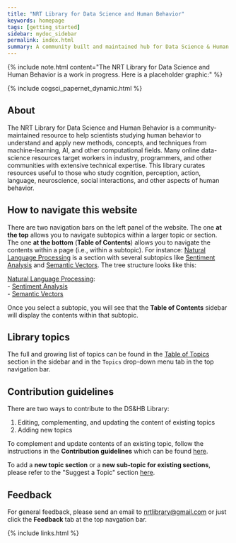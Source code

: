 ```yaml
---
title: "NRT Library for Data Science and Human Behavior"
keywords: homepage
tags: [getting_started]
sidebar: mydoc_sidebar
permalink: index.html
summary: A community built and maintained hub for Data Science & Human Behavior learning resources 
---
```


{% include note.html content="The NRT Library for Data Science and Human Behavior is a work in progress. Here is a placeholder graphic:" %}

{% include cogsci_papernet_dynamic.html %}

## About

The NRT Library for Data Science and Human Behavior is a community-maintained resource to help scientists studying human behavior to understand and apply new methods, concepts, and techniques from machine-learning, AI, and other computational fields. Many online data-science resources target workers in industry, programmers, and other communities with extensive technical expertise. This library curates resources useful to those who study cognition, perception, action, language, neuroscience, social interactions, and other aspects of human behavior.

## How to navigate this website

There are two navigation bars on the left panel of the website. The one **at the top** allows you to navigate subtopics within a larger topic or section. The one **at the bottom** (**Table of Contents**) allows you to navigate the contents within a page (i.e., within a subtopic). For instance: [Natural Language Processing](nlp_landing_page) is a section with several subtopics like [Sentiment Analysis](sentiment_analysis) and [Semantic Vectors](semantic_vectors). The tree structure looks like this:

[Natural Language Processing](nlp_landing_page):  
    - [Sentiment Analysis](sentiment_analysis)  
    - [Semantic Vectors](semantic_vectors)

Once you select a subtopic, you will see that the **Table of Contents** sidebar will display the contents within that subtopic.

## Library topics

The full and growing list of topics can be found in the [Table of Topics](mydoc_topics.html) section in the sidebar and in the `Topics` drop-down menu tab in the top navigation bar.

## Contribution guidelines

There are two ways to contribute to the DS&HB Library:

1. Editing, complementing, and updating the content of existing topics
2. Adding new topics

To complement and update contents of an existing topic, follow the instructions in the **Contribution guidelines** which can be found [here](mydoc_guides.html).

To add a **new topic section** or a **new sub-topic for existing sections**, please refer to the "Suggest a Topic" section [here](mydoc_suggest.html).

## Feedback

For general feedback, please send an email to nrtlibrary@gmail.com or just click the **Feedback** tab at the top navgation bar.

{% include links.html %}
